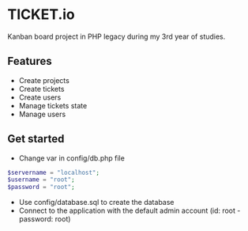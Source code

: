 # TICKET.io
Kanban board project in PHP legacy during my 3rd year of studies.

## Features
* Create projects
* Create tickets
* Create users
* Manage tickets state
* Manage users

## Get started
* Change var in config/db.php file

```php
$servername = "localhost";
$username = "root";
$password = "root";
```
* Use config/database.sql to create the database
* Connect to the application with the default admin account (id: root - password: root)
